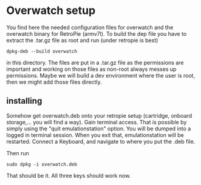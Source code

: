 # Overwatch setup

You find here the needed configuration files for overwatch and the overwatch binary for RetroPie (armv7l).
To build the dep file you have to extract the .tar.gz file as root and run (under retropie is best)

`dpkg-deb --build overwatch`

in this directory.
The files are put in a .tar.gz file as the permissions are important and working on those files as non-root always messes up permissions.
Maybe we will build a dev environment where the user is root, then we might add those files directly.

## installing

Somehow get overwatch.deb onto your retropie setup (cartridge, onboard storage,... you will find a way).
Gain terminal access. That is possible by simply using the "quit emulationstation" option. You will be dumped into a logged in terminal session.
When you exit that, emulationstation will be restarted.
Connect a Keyboard, and navigate to where you put the .deb file.

Then run

`sudo dpkg -i overwatch.deb`

That should be it. All three keys should work now.

